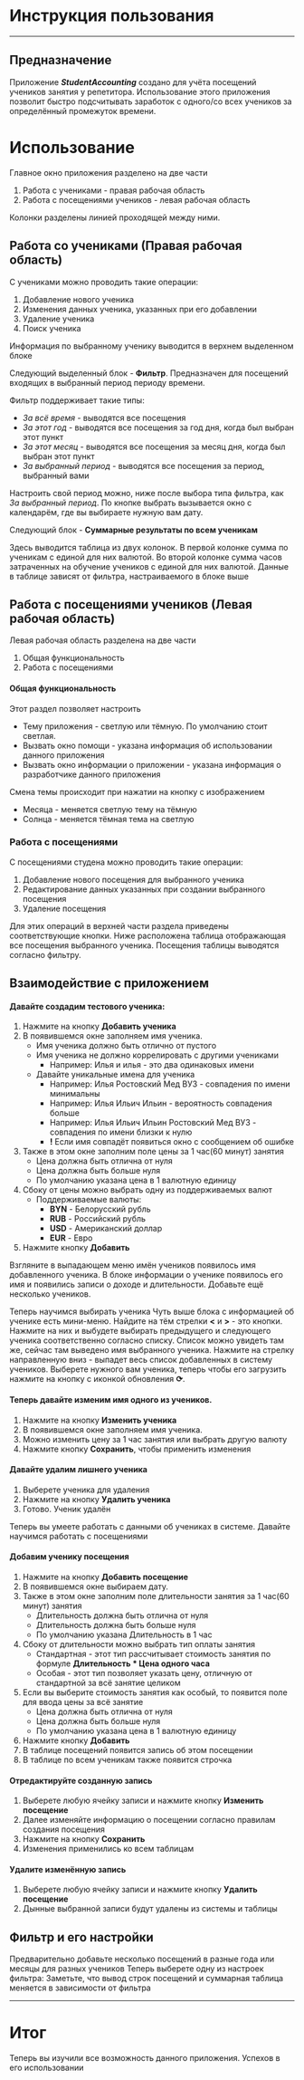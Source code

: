 # Инструкция пользования

***

## Предназначение

Приложение ***StudentAccounting*** создано для учёта посещений учеников занятия у репетитора.
Использование этого приложения позволит быстро подсчитывать заработок с одного/со всех учеников за определённый
промежуток времени.

# Использование

Главное окно приложения разделено на две части

1. Работа с учениками - правая рабочая область
2. Работа с посещениями учеников - левая рабочая область

Колонки разделены линией проходящей между ними.

## Работа со учениками (Правая рабочая область)

С учениками можно проводить такие операции:

1. Добавление нового ученика
2. Изменения данных ученика, указанных при его добавлении
3. Удаление ученика
4. Поиск ученика

Информация по выбранному ученику выводится в верхнем выделенном блоке

Следующий выделенный блок - **Фильтр**. 
Предназначен для посещений входящих в выбранный период периоду времени.

Фильтр поддерживает такие типы:

* _За всё время_ - выводятся все посещения
* _За этот год_ - выводятся все посещения за год дня, когда был выбран этот пункт
* _За этот месяц_ - выводятся все посещения за месяц дня, когда был выбран этот пункт
* _За выбранный период_ - выводятся все посещения за период, выбранный вами

Настроить свой период можно, ниже после выбора типа фильтра, как *За выбранный период*.
По кнопке выбрать вызывается окно с календарём, где вы выбираете нужную вам дату.

Следующий блок - **Суммарные результаты по всем ученикам**

Здесь выводится таблица из двух колонок.
В первой колонке сумма по ученикам с единой для них валютой.
Во второй колонке сумма часов затраченных на обучение учеников с единой для них валютой.
Данные в таблице зависят от фильтра, настраиваемого в блоке выше

## Работа с посещениями учеников (Левая рабочая область)

Левая рабочая область разделена на две части

1. Общая функциональность
2. Работа с посещениями

#### Общая функциональность

Этот раздел позволяет настроить

* Тему приложения - светлую или тёмную. По умолчанию стоит светлая.
* Вызвать окно помощи - указана информация об использовании данного приложения
* Вызвать окно информации о приложении - указана информация о разработчике данного приложения

Смена темы происходит при нажатии на кнопку с изображением

* Месяца - меняется светлую тему на тёмную
* Солнца - меняется тёмная тема на светлую

### Работа с посещениями

С посещениями студена можно проводить такие операции:

1. Добавление нового посещения для выбранного ученика
2. Редактирование данных указанных при создании выбранного посещения
3. Удаление посещения

Для этих операций в верхней части раздела приведены соответствующие кнопки.
Ниже расположена таблица отображающая все посещения выбранного ученика.
Посещения таблицы выводятся согласно фильтру.

## Взаимодействие с приложением

#### Давайте создадим тестового ученика:

1. Нажмите на кнопку **Добавить ученика**
2. В появившемся окне заполняем имя ученика.
    * Имя ученика должно быть отлично от пустого
    * Имя ученика не должно коррелировать с другими учениками
        + Например: Илья и илья - это два одинаковых имени
    * Давайте уникальные имена для ученика
        + Например: Илья Ростовский Мед ВУЗ - совпадения по имени минимальны
        + Например: Илья Ильич Ильин - вероятность совпадения больше
        + Например: Илья Ильич Ильин Ростовский Мед ВУЗ - совпадения по имени близки к нулю
        + **!** Если имя совпадёт появиться окно с сообщением об ошибке
3. Также в этом окне заполним поле цены за 1 час(60 минут) занятия
    * Цена должна быть отлична от нуля
    * Цена должна быть больше нуля
    * По умолчанию указана цена в 1 валютную единицу
4. Сбоку от цены можно выбрать одну из поддерживаемых валют
    * Поддерживаемые валюты:
        + **BYN** - Белорусский рубль
        + **RUB** - Российский рубль
        + **USD** - Американский доллар
        + **EUR** - Евро
5. Нажмите кнопку **Добавить**

Взгляните в выпадающем меню имён учеников появилось имя добавленного ученика.
В блоке информации о ученике появилось его имя и появились записи о доходе и длительности.
Добавьте ещё несколько учеников.

Теперь научимся выбирать ученика
Чуть выше блока с информацией об ученике есть мини-меню.
Найдите на тём стрелки **<** и **>** - это кнопки. Нажмите на них и выбудете выбирать предыдущего и следующего ученика
соответственно согласно списку.
Список можно увидеть там же, сейчас там выведено имя выбранного ученика.
Нажмите на стрелку направленную вниз - выпадет весь список добавленных в систему учеников.
Выберете нужного вам ученика, теперь чтобы его загрузить нажмите на кнопку с иконкой обновления **⟳**.

#### Теперь давайте изменим имя одного из учеников.

1. Нажмите на кнопку **Изменить ученика**
2. В появившемся окне заполняем имя ученика.
3. Можно изменить цену за 1 час занятия или выбрать другую валюту
4. Нажмите кнопку **Сохранить**, чтобы применить изменения

#### Давайте удалим лишнего ученика

1. Выберете ученика для удаления
2. Нажмите на кнопку **Удалить ученика**
3. Готово. Ученик удалён

Теперь вы умеете работать с данными об учениках в системе.
Давайте научимся работать с посещениями

#### Добавим ученику посещения

1. Нажмите на кнопку **Добавить посещение**
2. В появившемся окне выбираем дату.
3. Также в этом окне заполним поле длительности занятия за 1 час(60 минут) занятия
    * Длительность должна быть отлична от нуля
    * Длительность должна быть больше нуля
    * По умолчанию указана Длительность в 1 час
4. Сбоку от длительности можно выбрать тип оплаты занятия
    * Стандартная - этот тип рассчитывает стоимость занятия по формуле **Длительность * Цена одного часа**
    * Особая - этот тип позволяет указать цену, отличную от стандартной за всё занятие целиком
5. Если вы выберите стоимость занятия как особый, то появится поле для ввода цены за всё занятие
    * Цена должна быть отлична от нуля
    * Цена должна быть больше нуля
    * По умолчанию указана цена в 1 валютную единицу
6. Нажмите кнопку **Добавить**
7. В таблице посещений появится запись об этом посещении
8. В таблице по всем ученикам также появится строчка

#### Отредактируйте созданную запись

1. Выберете любую ячейку записи и нажмите кнопку **Изменить посещение**
2. Далее изменяйте информацию о посещении согласно правилам создания посещения
3. Нажмите на кнопку **Сохранить**
4. Изменения применились ко всем таблицам

#### Удалите изменённую запись

1. Выберете любую ячейку записи и нажмите кнопку **Удалить посещение**
2. Дынные выбранной записи будут удалены из системы и таблицы

## Фильтр и его настройки

Предварительно добавьте несколько посещений в разные года или месяцы для разных учеников
Теперь выберете одну из настроек фильтра:
Заметьте, что вывод строк посещений и суммарная таблица меняется в зависимости от фильтра


***

# Итог

Теперь вы изучили все возможность данного приложения. Успехов в его использовании